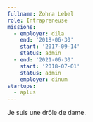 ```yaml
---
fullname: Zohra Lebel
role: Intrapreneuse
missions:
  - employer: dila
    end: '2018-06-30'
    start: '2017-09-14'
    status: admin
  - end: '2021-06-30'
    start: '2018-07-01'
    status: admin
    employer: dinum
startups:
  - aplus
---
```


Je suis une drôle de dame.
